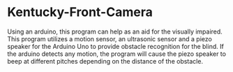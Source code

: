 # Kentucky-Front-Camera
Using an arduino, this program can help as an aid for the visually impaired. This program utilizes a motion sensor, an ultrasonic sensor and a piezo speaker for the Arduino Uno to provide obstacle recognition for the blind. If the arduino detects any motion, the program will cause the piezo speaker to beep at different pitches depending on the distance of the obstacle.
